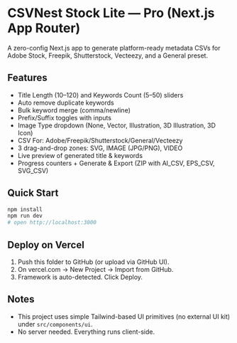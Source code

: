 # CSVNest Stock Lite — Pro (Next.js App Router)

A zero-config Next.js app to generate platform-ready metadata CSVs for Adobe Stock, Freepik, Shutterstock, Vecteezy, and a General preset.

## Features
- Title Length (10–120) and Keywords Count (5–50) sliders
- Auto remove duplicate keywords
- Bulk keyword merge (comma/newline)
- Prefix/Suffix toggles with inputs
- Image Type dropdown (None, Vector, Illustration, 3D Illustration, 3D Icon)
- CSV For: Adobe/Freepik/Shutterstock/General/Vecteezy
- 3 drag-and-drop zones: SVG, IMAGE (JPG/PNG), VIDEO
- Live preview of generated title & keywords
- Progress counters + Generate & Export (ZIP with AI_CSV, EPS_CSV, SVG_CSV)

## Quick Start
```bash
npm install
npm run dev
# open http://localhost:3000
```

## Deploy on Vercel
1. Push this folder to GitHub (or upload via GitHub UI).
2. On vercel.com → New Project → Import from GitHub.
3. Framework is auto-detected. Click Deploy.

## Notes
- This project uses simple Tailwind-based UI primitives (no external UI kit) under `src/components/ui`.
- No server needed. Everything runs client-side.
